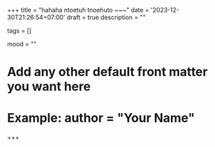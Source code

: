+++
title = "hahaha ntoetuh tnoehuto ~~~"
date = '2023-12-30T21:26:54+07:00'
draft = true
description = ""

tags = []

mood = ""

# Add any other default front matter you want here
# Example: author = "Your Name"
+++
